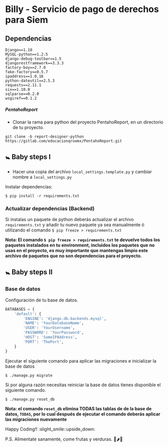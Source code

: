 # Billy - Servicio de pago de derechos para Siem

## Dependencias

```
Django==1.10
MySQL-python==1.2.5
django-debug-toolbar==1.5
djangorestframework==3.3.3
factory-boy==2.7.0
fake-factory==0.5.7
ipaddress==1.0.16
python-dateutil==2.5.3
requests==2.11.1
six==1.10.0
sqlparse==0.2.0
wsgiref==0.1.2

```

##### PentahoReport
* Clonar la rama para python del proyecto PentahoReport, en un directorio de tu proyecto. 

```
git clone -b report-designer-python  https://gitlab.com/educacionqroomx/PentahoReport.git
```

## :baby_symbol: Baby steps I

* Hacer una copia del archivo ```local_settings.template.py``` y cambiar nombre a ```local_settings.py``` 

Instalar dependencias:

```
$ pip install -r requirements.txt
```

### Actualizar dependencias (Backend)

Si instalas un paquete de python deberás actualizar el archivo ```requirements.txt``` y añadir tu nuevo paquete ya sea 
manualmente ó utilizando el comando ```$ pip freeze > requirements.txt```

**Nota: El comando ```$ pip freeze > requirements.txt``` te devuelve todos los paquetes instalados en tu environment, incluidos
los paquetes que no usas en el proyecto, es muy importante que mantengas limpio este archivo de paquetes que no son 
dependencias para el proyecto.**

## :baby_symbol: Baby steps II

### Base de datos

Configuración de tu base de datos.

```python
DATABASES = {
	'default': {
		'ENGINE': 'django.db.backends.mysql',
		'NAME': 'YourDatabaseName',
		'USER': 'YourUsername',
		'PASSWORD': 'YourPassword',
		'HOST': 'SomeIPAddress',
		'PORT': 'ThePort',
	}
}
```

Ejecutar el siguiente comando para aplicar las migraciones e inicializar la base de datos

```
$ ./manage.py migrate
```

Si por alguna razón necesitas reiniciar la base de datos tienes disponible el siguiente comando.

```
$ ./manage.py reset_db
```

**Nota: el comando ```reset_db``` elimina TODAS las tablas de de la base de datos, ```TODAS```, por lo cual después de
 ejecutar el comando deberás aplicar las migraciones nuevamente**
 
 Happy Coding!! :slight_smile::upside_down:
 
 P.S. Alimentate sanamente, come frutas y verduras. :tomato::hot_pepper::corn:



